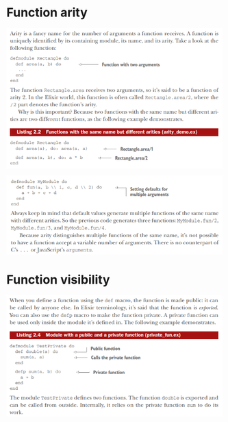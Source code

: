 # Function arity

![img.png](img.png)

![img_1.png](img_1.png)

# Function visibility

![img_2.png](img_2.png)

